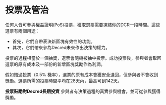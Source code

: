# 投票及管治

任何人皆可參與權益證明(PoS)投票，獲取選票需要凍結你的DCR一段時間。這些選票有兩個用途：

- 首先，它們自帶表決新區塊有效性的功能。
- 其次，它們帶來參為Decred未來作出決策的權力。

投票的過程相當於一個抽獎，選票會隨機被抽中投票。成功投票後，參與者會取回選票的原有成本及一部份的新增區塊獎勵作為利潤。

假如錯過投票（0.5% 機率），選票的原有成本會獲安全退回，但參與者不會收到獎勵。選票所需的投票時間平均在28天內，最高可到142天。

**投票鼓勵對Decred長期投資** 參與者有決策過程的真實參與機會，並可從參與獲得獎勵。
